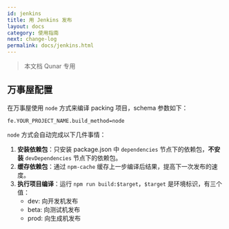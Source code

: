 ```yaml
---
id: jenkins
title: 用 Jenkins 发布
layout: docs
category: 使用指南
next: change-log
permalink: docs/jenkins.html
---
```


>本文档 Qunar 专用

## 万事屋配置
在万事屋使用 `node` 方式来编译 packing 项目，schema 参数如下：

```
fe.YOUR_PROJECT_NAME.build_method=node
```

`node` 方式会自动完成以下几件事情：

1. **安装依赖包**：只安装 package.json 中 `dependencies` 节点下的依赖包，**不安装** `devDependencies` 节点下的依赖包。
1. **缓存依赖包**：通过 `npm-cache` 缓存上一步编译后结果，提高下一次发布的速度。
1. **执行项目编译**：运行 `npm run build:$target`，`$target` 是环境标识，有三个值：
    - dev: 向开发机发布
    - beta: 向测试机发布
    - prod: 向生成机发布
